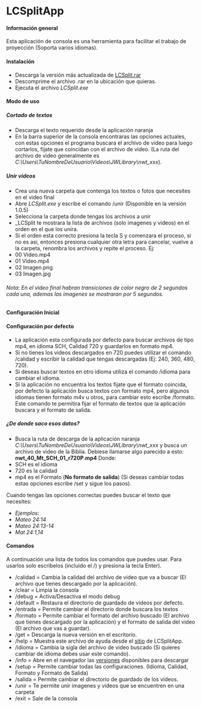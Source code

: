 # **LCSplitApp**
#### **Información general**
Esta aplicación de consola es una herramienta para facilitar el trabajo de proyección (Soporta varios idiomas).
#### **Instalación**
- Descarga la versión más actualizada de [LCSplit.rar](https://github.com/istvian/LCSplitApp/releases/download/1.0.5/LCSplit1.0.5.rar)
- Descomprime el archivo .rar en la ubicación que quieras.
- Ejecuta el archivo _LCSplit.exe_ 

#### **Modo de uso**
##### Cortado de textos
- Descarga el texto requerido desde la aplicación naranja
- En la barra superior de la consola encontraras las opciones actuales, con estas opciones el programa buscara el archivo de video para luego cortarlos, fijate que coincidan con el archivo de video. (La ruta del archivo de video generalmente es _C:\Users\TuNombreDeUsuario\Videos\JWLibrary\nwt_xxx_). 

##### Unir videos
- Crea una nueva carpeta que contenga los textos o fotos que necesites en el video final
- Abre _LCSplit.exe_ y escribe el comando /unir (Disponible en la versión 1.0.5)
- Selecciona la carpeta donde tengas los archivos a unir
- _LCSplit te mostrara la lista de archivos (solo imagenes y videos) en el orden en el que los unira.
- Si el orden esta correcto presiona la tecla S y comenzara el proceso, si no es asi, entonces presiona cualquier otra letra para cancelar, vuelve a la carpeta, renombra los archivos y repite el proceso.
Ej:
- 00 Video.mp4
- 01 Video.mp4
- 02 Imagen.png
- 03 Imagen.jpg
###### *Nota: En el video final habran transiciones de color negro de 2 segundos cada una, ademas las imagenes se mostraran por 5 segundos.*

#### **Configuración Inicial**
#### **Configuración por defecto**
- La aplicación esta configurada por defecto para buscar archivos de tipo mp4, en idioma SCH, Calidad 720 y guardarlos en formato mp4.
- Si no tienes los videos descargados en 720 puedes utilizar el comando /calidad y escribir la calidad que tengas descargadas (Ej: 240, 360, 480, 720).
- Si deseas buscar textos en otro idioma utiliza el comando /idioma para cambiar el idioma.
- Si la aplicación no encuentra los textos fijate que el formato coincida, por defecto la aplicación busca textos con formato mp4, pero algunos idiomas tienen formato m4v u otros, para cambiar esto escribe /formato. Este comando te permitira fijar el formato de textos que la aplicación buscara y el formato de salida.

##### **¿De donde saco esos datos?**
- Busca la ruta de descarga de la aplicación naranja _C:\Users\TuNombreDeUsuario\Videos\JWLibrary\nwt_xxx_ y busca un archivo de video de la Biblia. Debiese llamarse algo parecido a esto: **nwt_40_Mt_SCH_01_r720P.mp4**
Donde: 
- SCH es el idioma
- 720 es la calidad
- mp4 es el Formato (**No formato de salida**)
(Si deseas cambiar todas estas opciones escribe /set y sigue los pasos).

Cuando tengas las opciones correctas puedes buscar el texto que necesites:
- _Ejemplos:_
- _Mateo 24:14_
- _Mateo 24:13-14_
- _Mat 24:1,14_

#### Comandos
A continuación una lista de todos los comandos que puedes usar.
Para usarlos solo escribelos (incluido el /) y presiona la tecla Enter).

- /calidad = Cambia la calidad del archivo de video que va a buscar (El archivo que tienes descargado por la aplicación).
- /clear = Limpia la consola
- /debug = Activa/Desactiva el modo debug
- /default = Restaura el directorio de guardado de videos por defecto.
- /entrada = Permite cambiar el directorio donde buscara los textos
- /formato = Permite cambiar el formato del archivo buscado (El archivo que tienes descargado por la aplicación) y el formato de salida del video (El archivo que vas a guardar).
- /get = Descarga la nueva versión en el escritorio.
- /help = Muestra este archivo de ayuda desde el [sitio](https://github.com/istvian/LCSplitApp) de LCSplitApp.
- /idioma = Cambia la sigla del archivo de video buscado (Si quieres cambiar de idioma debes usar este comando).
- /info = Abre en el navegador las [versiones](https://github.com/istvian/LCSplitApp/releases) disponibles para descargar
- /setup = Permite cambiar todas las configuraciones. (Idioma, Calidad, Formato y Formato de Salida)
- /salida = Permite cambiar el directorio de guardado de los videos.
- /unir = Te permite unir imagenes y videos que se encuentren en una carpeta
- /exit = Sale de la consola


